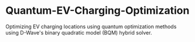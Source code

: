 # Quantum-EV-Charging-Optimization

Optimizing EV charging locations using quantum optimization methods using D-Wave's binary quadratic model (BQM) hybrid solver.
